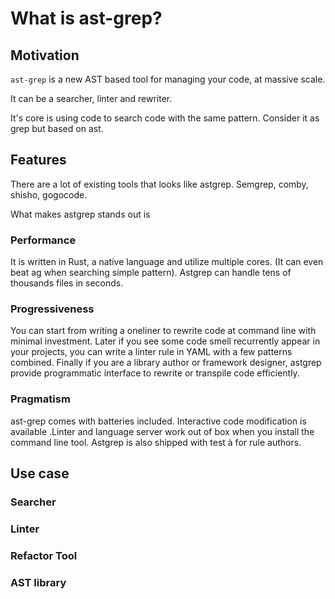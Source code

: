 # What is ast-grep?

## Motivation

`ast-grep` is a new AST based tool for managing your code, at massive scale.

It can be a searcher, linter and rewriter.

It's core is using code to search code with the same pattern. Consider it as grep but based on ast.

## Features

There are a lot of existing tools that looks like astgrep. Semgrep, comby, shisho, gogocode.

What makes astgrep stands out is

### Performance

It is written in Rust, a native language and utilize multiple cores. (It can even beat ag when searching simple pattern). Astgrep can handle tens of thousands files in seconds.

### Progressiveness
You can start from writing a oneliner to rewrite code at command line with minimal investment. Later if you see some code smell recurrently appear in your projects, you can write a linter rule in YAML with a few patterns combined. Finally if you are a library author or framework designer, astgrep provide programmatic interface to rewrite or transpile code efficiently.

### Pragmatism
ast-grep comes with batteries included. Interactive code modification is available .Linter and language server work out of box when you install the command line tool. Astgrep is also shipped with test à for rule authors.

## Use case

### Searcher
### Linter
### Refactor Tool
### AST library
